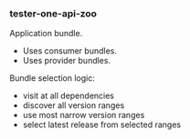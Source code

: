 ### tester-one-api-zoo

Application bundle. 
* Uses consumer bundles.
* Uses provider bundles.

Bundle selection logic:
* visit at all dependencies
* discover all version ranges
* use most narrow version ranges
* select latest release from selected ranges